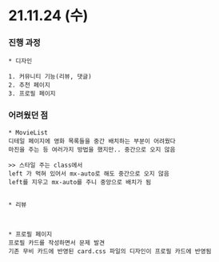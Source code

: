 # 21.11.24 (수)



### 진행 과정

```
* 디자인

1. 커뮤니티 기능(리뷰, 댓글)
2. 추천 페이지 
3. 프로필 페이지
```



### 어려웠던 점

```
* MovieList
디테일 페이지에 영화 목록들을 중간 배치하는 부분이 어려웠다
마진을 주는 등 여러가지 방법을 했지만.. 중간으로 오지 않음

>> 스타일 주는 class에서
left 가 먹혀 있어서 mx-auto로 해도 중간으로 오지 않음
left를 지우고 mx-auto를 주니 중앙으로 배치가 됨


* 리뷰



* 프로필 페이지
프로필 카드를 작성하면서 문제 발견
기존 무비 카드에 반영된 card.css 파일의 디자인이 프로필 카드에 반영됨


```



